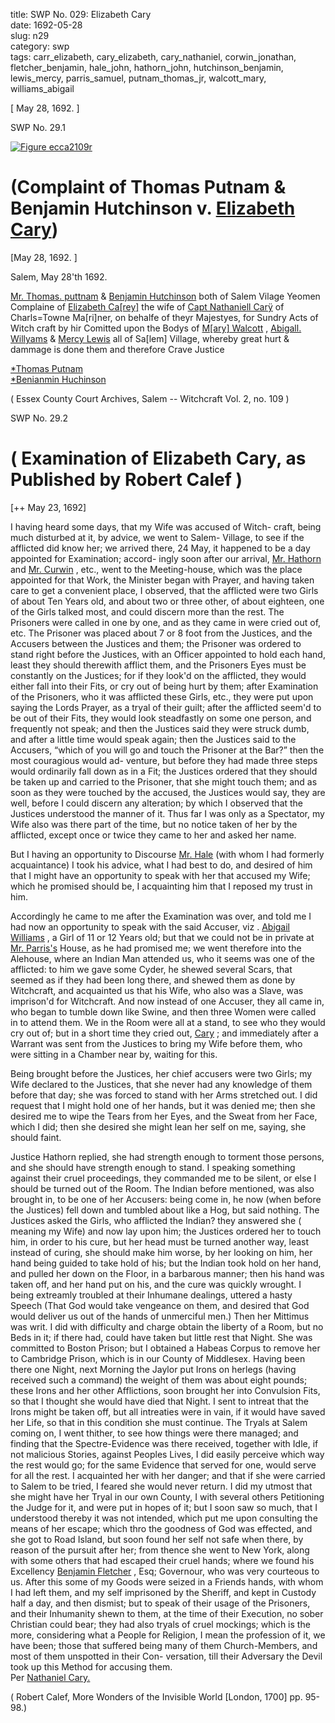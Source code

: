 title: SWP No. 029: Elizabeth Cary  
date: 1692-05-28  
slug: n29  
category: swp  
tags: carr_elizabeth, cary_elizabeth, cary_nathaniel, corwin_jonathan, fletcher_benjamin, hale_john, hathorn_john, hutchinson_benjamin, lewis_mercy, parris_samuel, putnam_thomas_jr, walcott_mary, williams_abigail




[ May 28, 1692. ]

<div markdown class="doc" id="n29.1">

<div class="doc_id">SWP No. 29.1</div>


<span markdown class="figure">[![Figure ecca2109r](archives/ecca/thumb/ecca2109r.jpg)](archives/ecca/large/ecca2109r.jpg)</span>

# (Complaint of Thomas Putnam & Benjamin Hutchinson v. [Elizabeth Cary](/tag/carr_elizabeth.html))

[May 28, 1692. ]

Salem, May 28'th 1692. 

[Mr. Thomas. puttnam](/tag/putnam_thomas_jr.html) & [Benjamin Hutchinson](/tag/hutchinson_benjamin.html) both of Salem Vilage  Yeomen Complaine of [Elizabeth Ca[rey]](/tag/carr_elizabeth.html) the wife of [Capt Nathaniell Carÿ](/tag/cary_nathaniel.html) of Charls=Towne Ma[ri]ner, on behalfe of theyr Majestyes, for  Sundry Acts of Witch craft by hir Comitted upon the Bodys of  [M[ary] Walcott](/tag/walcott_mary.html) , [Abigall. Willyams](/tag/williams_abigail.html) & [Mercy Lewis](/tag/lewis_mercy.html) all of Sa[lem] Village, whereby great hurt & dammage is done them and therefore Crave  Justice

[*Thomas Putnam](/tag/putnam_thomas_jr.html)  
[*Benianmin Huchinson](tag/hutchinson_benjamin.html)

( Essex County Court Archives, Salem -- Witchcraft Vol. 2, no. 109 )


</div>



<div markdown class="doc" id="n29.2">

<div class="doc_id">SWP No. 29.2</div>


# ( Examination of Elizabeth Cary, as Published by Robert Calef ) 

[++ May 23, 1692]

I having heard some days, that my Wife was accused of Witch-  craft, being much disturbed at it, by advice, we went to Salem-  Village, to see if the afflicted did know her; we arrived there, 24 May, it happened to be a day appointed for Examination; accord-  ingly soon after our arrival, [Mr. Hathorn](/tag/hathorn_john.html) and [Mr. Curwin](/tag/corwin_jonathan.html) , etc., went  to the Meeting-house, which was the place appointed for that Work,  the Minister began with Prayer, and having taken care to get a  convenient place, I observed, that the afflicted were two Girls of  about Ten Years old, and about two or three other, of about eighteen, one of the Girls talked most, and could discern more than the  rest. The Prisoners were called in one by one, and as they came in  were cried out of, etc. The Prisoner was placed about 7 or 8 foot  from the Justices, and the Accusers between the Justices and them;  the Prisoner was ordered to stand right before the Justices, with an Officer appointed to hold each hand, least they should therewith  afflict them, and the Prisoners Eyes must be constantly on the Justices; for if they look'd on the afflicted, they would either fall into their Fits, or cry out of being hurt by them; after Examination of  the Prisoners, who it was afflicted these Girls, etc., they were put upon saying the Lords Prayer, as a tryal of their guilt; after the  afflicted seem'd to be out of their Fits, they would look steadfastly on some one person, and frequently not speak; and then the Justices  said they were struck dumb, and after a little time would speak again;  then the Justices said to the Accusers, “which of you will go and  touch the Prisoner at the Bar?” then the most couragious would ad-  venture, but before they had made three steps would ordinarily fall  down as in a Fit; the Justices ordered that they should be taken up  and carried to the Prisoner, that she might touch them; and as soon  as they were touched by the accused, the Justices would say, they are  well, before I could discern any alteration; by which I observed that  the Justices understood the manner of it. Thus far I was only as  a Spectator, my Wife also was there part of the time, but no notice  taken of her by the afflicted, except once or twice they came to her  and asked her name.

But I having an opportunity to Discourse [Mr. Hale](/tag/hale_john.html) (with whom  I had formerly acquaintance) I took his advice, what I had best to do, and desired of him that I might have an opportunity to speak  with her that accused my Wife; which he promised should be, I  acquainting him that I reposed my trust in him.

Accordingly he came to me after the Examination was over,  and told me I had now an opportunity to speak with the said Accuser,  viz . [Abigail Williams](/tag/williams_abigail.html) , a Girl of 11 or 12 Years old; but that we could  not be in private at [Mr. Parris's](/tag/parris_samuel.html) House, as he had promised me; we  went therefore into the Alehouse, where an Indian Man attended us, who it seems was one of the afflicted: to him we gave some Cyder, he shewed several Scars, that seemed as if they had been long there,  and shewed them as done by Witchcraft, and acquainted us that his  Wife, who also was a Slave, was imprison'd for Witchcraft. And now  instead of one Accuser, they all came in, who began to tumble down  like Swine, and then three Women were called in to attend them.  We in the Room were all at a stand, to see who they would cry  out of; but in a short time they cried out, [Cary](/tag/cary_elizabeth.html) ; and immediately after a Warrant was sent from the Justices to bring my Wife before  them, who were sitting in a Chamber near by, waiting for this.

Being brought before the Justices, her chief accusers were two Girls; my Wife declared to the Justices, that she never had any knowledge of them before that day; she was forced to stand with her  Arms stretched out. I did request that I might hold one of her  hands, but it was denied me; then she desired me to wipe the Tears  from her Eyes, and the Sweat from her Face, which I did; then she  desired she might lean her self on me, saying, she should faint.

Justice Hathorn replied, she had strength enough to torment  those persons, and she should have strength enough to stand. I  speaking something against their cruel proceedings, they commanded  me to be silent, or else I should be turned out of the Room. The  Indian before mentioned, was also brought in, to be one of her  Accusers: being come in, he now (when before the Justices) fell  down and tumbled about like a Hog, but said nothing. The Justices  asked the Girls, who afflicted the Indian? they answered she ( meaning my Wife) and now lay upon him; the Justices ordered her to touch  him, in order to his cure, but her head must be turned another way, least instead of curing, she should make him worse, by her looking on him, her hand being guided to take hold of his; but the Indian took  hold on her hand, and pulled her down on the Floor, in a barbarous  manner; then his hand was taken off, and her hand put on his, and  the cure was quickly wrought. I being extreamly troubled at their  Inhumane dealings, uttered a hasty Speech (That God would take vengeance on them, and desired that God would deliver us out of the hands of unmerciful men.) Then her Mittimus was writ. I did with  difficulty and charge obtain the liberty of a Room, but no Beds in it;  if there had, could have taken but little rest that Night. She was  committed to Boston Prison; but I obtained a Habeas Corpus to  remove her to Cambridge Prison, which is in our County of Middlesex. Having been there one Night, next Morning the Jaylor put  Irons on herlegs (having received such a command) the weight of them was about eight pounds; these Irons and her other Afflictions, soon brought her into Convulsion Fits, so that I thought she would  have died that Night. I sent to intreat that the Irons might be taken  off, but all intreaties were in vain, if it would have saved her Life,  so that in this condition she must continue. The Tryals at Salem coming on, I went thither, to see how things were there managed;  and finding that the Spectre-Evidence was there received, together with Idle, if not malicious Stories, against Peoples Lives, I did easily  perceive which way the rest would go; for the same Evidence that  served for one, would serve for all the rest. I acquainted her with her  danger; and that if she were carried to Salem to be tried, I feared she  would never return. I did my utmost that she might have her Tryal  in our own County, I with several others Petitioning the Judge for  it, and were put in hopes of it; but I soon saw so much, that I understood thereby it was not intended, which put me upon consulting  the means of her escape; which thro the goodness of God was effected, and she got to Road Island, but soon found her self not safe  when there, by reason of the pursuit after her; from thence she  went to New York, along with some others that had escaped their cruel hands; where we found his Excellency [Benjamin Fletcher](/tag/fletcher_benjamin.html) ,  Esq; Governour, who was very courteous to us. After this some of  my Goods were seized in a Friends hands, with whom I had left them,  and my self imprisoned by the Sheriff, and kept in Custody half a day, and then dismist; but to speak of their usage of the Prisoners,  and their Inhumanity shewn to them, at the time of their Execution,  no sober Christian could bear; they had also tryals of cruel mockings; which is the more, considering what a People for Religion, I mean  the profession of it, we have been; those that suffered being many of  them Church-Members, and most of them unspotted in their Con-  versation, till their Adversary the Devil took up this Method for accusing them.  
                                                                        Per [Nathaniel Cary.](/tag/cary_nathaniel.html) 

( Robert Calef, More Wonders of the Invisible World [London, 1700] pp. 95-98.)

</div>
